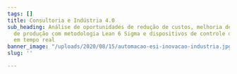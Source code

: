 ```yaml
---
tags: []
title: Consultoria e Indústria 4.0
sub_heading: Análise de oportunidades de redução de custos, melhoria de processos
  de produção com metodologia Lean 6 Sigma e dispositivos de controle de operações
  em tempo real
banner_image: "/uploads/2020/08/15/automacao-esi-inovacao-industria.jpg"
slug: ''

---
```

